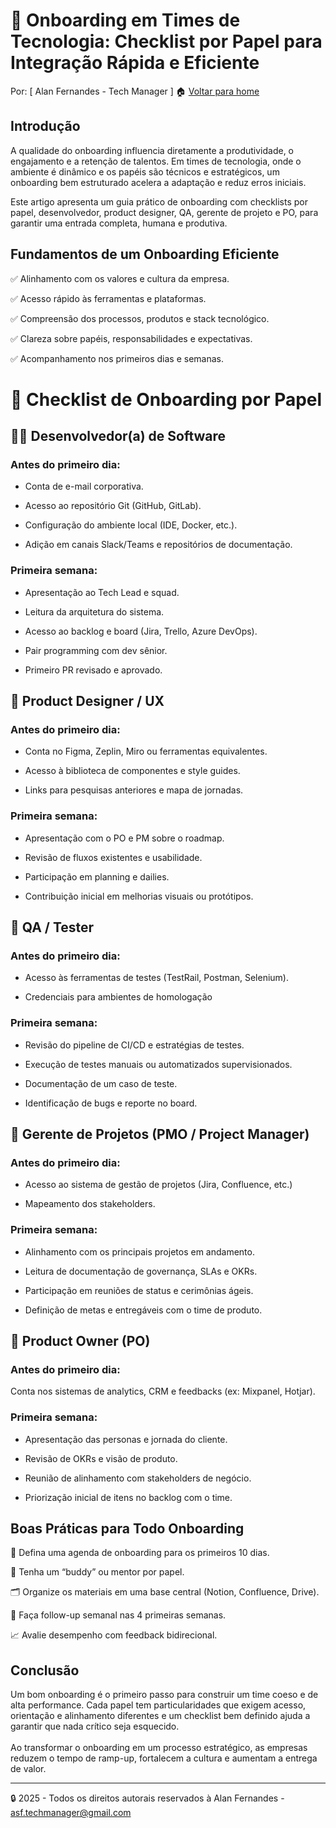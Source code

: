 # 👋 Onboarding em Times de Tecnologia: Checklist por Papel para Integração Rápida e Eficiente
Por: [ Alan Fernandes - Tech Manager ] :house: [Voltar para home](https://github.com/af-tech-manager/portfolio/blob/main/README.md)

## Introdução
A qualidade do onboarding influencia diretamente a produtividade, o engajamento e a retenção de talentos. Em times de tecnologia, onde o ambiente é dinâmico e os papéis são técnicos e estratégicos, um onboarding bem estruturado acelera a adaptação e reduz erros iniciais.

Este artigo apresenta um guia prático de onboarding com checklists por papel, desenvolvedor, product designer, QA, gerente de projeto e PO, para garantir uma entrada completa, humana e produtiva.

## Fundamentos de um Onboarding Eficiente

✅ Alinhamento com os valores e cultura da empresa.

✅ Acesso rápido às ferramentas e plataformas.

✅ Compreensão dos processos, produtos e stack tecnológico.

✅ Clareza sobre papéis, responsabilidades e expectativas.

✅ Acompanhamento nos primeiros dias e semanas.



# 🔧 Checklist de Onboarding por Papel

## 👨‍💻 Desenvolvedor(a) de Software

### Antes do primeiro dia:

- Conta de e-mail corporativa.

- Acesso ao repositório Git (GitHub, GitLab).

- Configuração do ambiente local (IDE, Docker, etc.).

- Adição em canais Slack/Teams e repositórios de documentação.

### Primeira semana:

- Apresentação ao Tech Lead e squad.

- Leitura da arquitetura do sistema.

- Acesso ao backlog e board (Jira, Trello, Azure DevOps).

- Pair programming com dev sênior.

- Primeiro PR revisado e aprovado.

## 🎨 Product Designer / UX

### Antes do primeiro dia:

- Conta no Figma, Zeplin, Miro ou ferramentas equivalentes.

- Acesso à biblioteca de componentes e style guides.

- Links para pesquisas anteriores e mapa de jornadas.

### Primeira semana:

- Apresentação com o PO e PM sobre o roadmap.

- Revisão de fluxos existentes e usabilidade.

- Participação em planning e dailies.

- Contribuição inicial em melhorias visuais ou protótipos.

## 🧪 QA / Tester

### Antes do primeiro dia:

- Acesso às ferramentas de testes (TestRail, Postman, Selenium).

- Credenciais para ambientes de homologação

### Primeira semana:

- Revisão do pipeline de CI/CD e estratégias de testes.

- Execução de testes manuais ou automatizados supervisionados.

- Documentação de um caso de teste.

- Identificação de bugs e reporte no board.

## 📅 Gerente de Projetos (PMO / Project Manager)

### Antes do primeiro dia:

- Acesso ao sistema de gestão de projetos (Jira, Confluence, etc.)

- Mapeamento dos stakeholders.

### Primeira semana:

- Alinhamento com os principais projetos em andamento.

- Leitura de documentação de governança, SLAs e OKRs.

- Participação em reuniões de status e cerimônias ágeis.

- Definição de metas e entregáveis com o time de produto.

## 🎯 Product Owner (PO)

### Antes do primeiro dia:

Conta nos sistemas de analytics, CRM e feedbacks (ex: Mixpanel, Hotjar).

### Primeira semana:

- Apresentação das personas e jornada do cliente.

- Revisão de OKRs e visão de produto.

- Reunião de alinhamento com stakeholders de negócio.

- Priorização inicial de itens no backlog com o time.

## Boas Práticas para Todo Onboarding

📅 Defina uma agenda de onboarding para os primeiros 10 dias.

🧭 Tenha um “buddy” ou mentor por papel.

🗂️ Organize os materiais em uma base central (Notion, Confluence, Drive).

🔄 Faça follow-up semanal nas 4 primeiras semanas.

📈 Avalie desempenho com feedback bidirecional.

## Conclusão
Um bom onboarding é o primeiro passo para construir um time coeso e de alta performance. Cada papel tem particularidades que exigem acesso, orientação e alinhamento diferentes e um checklist bem definido ajuda a garantir que nada crítico seja esquecido.\
\
Ao transformar o onboarding em um processo estratégico, as empresas reduzem o tempo de ramp-up, fortalecem a cultura e aumentam a entrega de valor.

---
:lock: 2025 - Todos os direitos autorais reservados à Alan Fernandes - asf.techmanager@gmail.com
